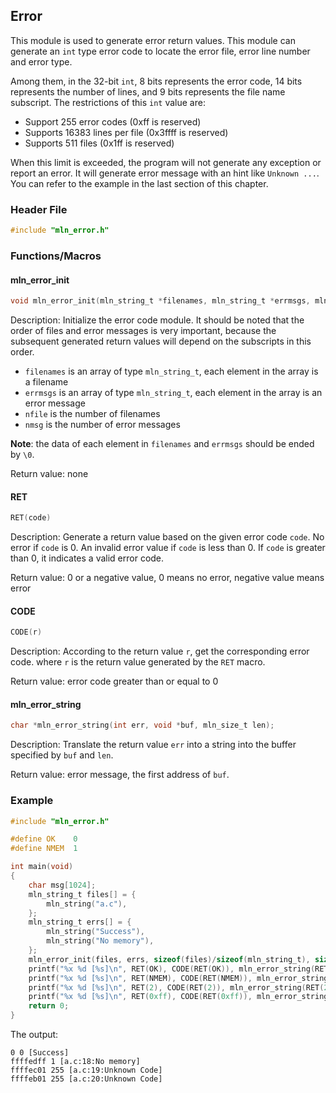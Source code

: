 ## Error

This module is used to generate error return values. This module can generate an `int` type error code to locate the error file, error line number and error type.

Among them, in the 32-bit `int`, 8 bits represents the error code, 14 bits represents the number of lines, and 9 bits represents the file name subscript. The restrictions of this `int` value are:

- Support 255 error codes (0xff is reserved)
- Supports 16383 lines per file (0x3ffff is reserved)
- Supports 511 files (0x1ff is reserved)

When this limit is exceeded, the program will not generate any exception or report an error. It will generate error message with an hint like `Unknown ...`. You can refer to the example in the last section of this chapter.



### Header File

```c
#include "mln_error.h"
```



### Functions/Macros



#### mln_error_init

```c
void mln_error_init(mln_string_t *filenames, mln_string_t *errmsgs, mln_size_t nfile, mln_size_t nmsg);
```

Description: Initialize the error code module. It should be noted that the order of files and error messages is very important, because the subsequent generated return values will depend on the subscripts in this order.

- `filenames` is an array of type `mln_string_t`, each element in the array is a filename
- `errmsgs` is an array of type `mln_string_t`, each element in the array is an error message
- `nfile` is the number of filenames
- `nmsg` is the number of error messages

**Note**: the data of each element in `filenames` and `errmsgs` should be ended by `\0`.

Return value: none



#### RET

```c
RET(code)
```

Description: Generate a return value based on the given error code `code`. No error if `code` is 0. An invalid error value if `code` is less than 0. If `code` is greater than 0, it indicates a valid error code.

Return value: 0 or a negative value, 0 means no error, negative value means error



#### CODE

```c
CODE(r)
```

Description: According to the return value `r`, get the corresponding error code. where `r` is the return value generated by the `RET` macro.

Return value: error code greater than or equal to 0



#### mln_error_string

```c
char *mln_error_string(int err, void *buf, mln_size_t len);
```

Description: Translate the return value `err` into a string into the buffer specified by `buf` and `len`.

Return value: error message, the first address of `buf`.



### Example

```c
#include "mln_error.h"

#define OK    0
#define NMEM  1

int main(void)
{
    char msg[1024];
    mln_string_t files[] = {
        mln_string("a.c"),
    };
    mln_string_t errs[] = {
        mln_string("Success"),
        mln_string("No memory"),
    };
    mln_error_init(files, errs, sizeof(files)/sizeof(mln_string_t), sizeof(errs)/sizeof(mln_string_t));
    printf("%x %d [%s]\n", RET(OK), CODE(RET(OK)), mln_error_string(RET(OK), msg, sizeof(msg)));
    printf("%x %d [%s]\n", RET(NMEM), CODE(RET(NMEM)), mln_error_string(RET(NMEM), msg, sizeof(msg)));
    printf("%x %d [%s]\n", RET(2), CODE(RET(2)), mln_error_string(RET(2), msg, sizeof(msg)));
    printf("%x %d [%s]\n", RET(0xff), CODE(RET(0xff)), mln_error_string(RET(0xff), msg, sizeof(msg)));
    return 0;
}
```

The output:

```
0 0 [Success]
ffffedff 1 [a.c:18:No memory]
ffffec01 255 [a.c:19:Unknown Code]
ffffeb01 255 [a.c:20:Unknown Code]
```
